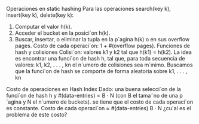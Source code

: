 Operaciones en static hashing
Para las operaciones search(key k), insert(key k), delete(key k):
1. Computar el valor h(k).
2. Acceder el bucket en la posici´on h(k).
3. Buscar, insertar, o eliminar
la tupla en la p´agina h(k) o en sus overflow pages.
Costo de cada operaci´on: 1 + #(overflow pages).
Funciones de hash y colisiones
Colisi´on: valores k1 y k2 tal que h(k1) = h(k2).
La idea es encontrar una funci´on de hash h,
tal que, para toda secuencia de valores:
k1, k2, . . . , kn
el n´umero de colisiones sea m´ınimo.
Buscamos que la funci´on de hash se comporte
de forma aleatoria sobre k1, . . . , kn

Costo de operaciones en Hash Index
Dado:
una buena selecci´on de la funci´on de hash h y
#(data-entries) ∝ B ⋅ N
(con B el tama˜no de una p´agina y N el n´umero de buckets).
se tiene que el costo de cada operaci´on es constante.
Costo de cada operaci´on ≈ #(data-entries)
B ⋅ N
¿cu´al es el problema de este costo?